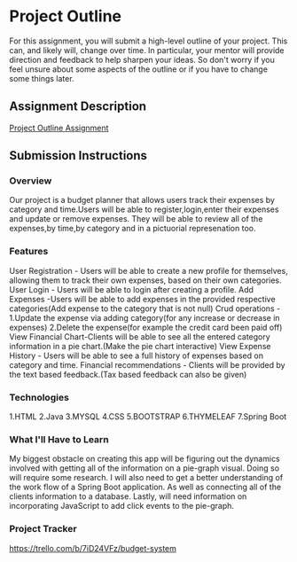 # Project Outline
For this assignment, you will submit a high-level outline of your project. This can, and likely will, change over time. In particular, your mentor will provide direction and feedback to help sharpen your ideas. So don't worry if you feel unsure about some aspects of the outline or if you have to change some things later.

## Assignment Description
[Project Outline Assignment](https://education.launchcode.org/liftoff/modules/assignments/project-outline)

## Submission Instructions

### Overview
Our project is a budget planner that allows users track their expenses by category and time.Users will be able to register,login,enter their expenses and update or remove expenses. They will be able to review all of the expenses,by time,by category and in a pictuorial represenation too.
### Features
User Registration - Users will be able to create a new profile for themselves, allowing them to track their own expenses, based on their own categories.
User Login - Users will be able to login after creating a profile. 
Add Expenses -Users will be able to add expenses in the provided respective categories(Add expense to the category that is not null)
Crud operations - 1.Update the expense via adding category(for any increase or decrease in expenses)
                  2.Delete the expense(for example the credit card been paid off)
View Financial Chart-Clients will be able to see all the entered category information in a pie chart.(Make the pie chart interactive)
View Expense History - Users will be able to see a full history of expenses based on category and time.
Financial recommendations - Clients will be provided by the text based feedback.(Tax based feedback can also be given)
### Technologies
1.HTML
2.Java
3.MYSQL
4.CSS
5.BOOTSTRAP
6.THYMELEAF
7.Spring Boot
### What I'll Have to Learn
   My biggest obstacle on creating this app will be figuring out the dynamics involved with getting all of the 
information on a pie-graph visual. Doing so will require some research.
   I will also need to get a better understanding of the work flow of a Spring Boot application. As well
as connecting all of the clients information to a database. 
   Lastly, will need information on incorporating JavaScript to add click events to the pie-graph.
### Project Tracker
https://trello.com/b/7iD24VFz/budget-system
